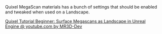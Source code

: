 Quixel MegaScan materials has a bunch of settings that should be enabled and tweaked when used on a Landscape.

[Quixel Tutorial Beginner: Surface Megascans as Landscape in Unreal Engine @ youtube.com by MR3D-Dev](https://www.youtube.com/watch?v=MsU0-4btx0A)
